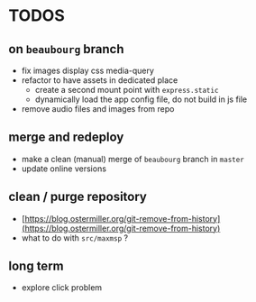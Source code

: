 # TODOS

## on `beaubourg` branch

- fix images display css media-query
- refactor to have assets in dedicated place
  + create a second mount point with `express.static` 
  + dynamically load the app config file, do not build in js file
- remove audio files and images from repo

## merge and redeploy

- make a clean (manual) merge of `beaubourg` branch in `master`
- update online versions

## clean / purge repository

- [https://blog.ostermiller.org/git-remove-from-history](https://blog.ostermiller.org/git-remove-from-history)
- what to do with `src/maxmsp` ?

## long term

- explore click problem
